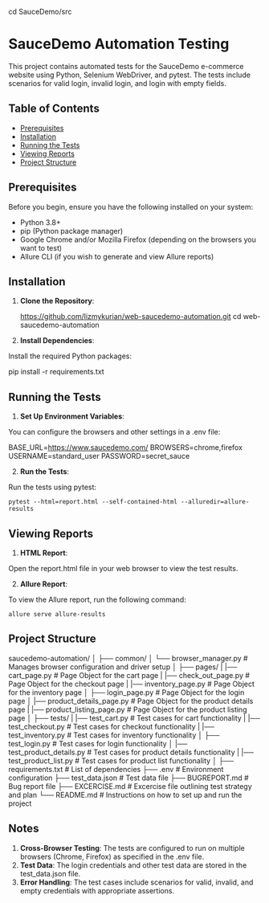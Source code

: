 cd SauceDemo/src

# SauceDemo Automation Testing

This project contains automated tests for the SauceDemo e-commerce website using Python, Selenium WebDriver, and pytest. The tests include scenarios for valid login, invalid login, and login with empty fields.

## Table of Contents

- [Prerequisites](#prerequisites)
- [Installation](#installation)
- [Running the Tests](#running-the-tests)
- [Viewing Reports](#viewing-reports)
- [Project Structure](#project-structure)

## Prerequisites

Before you begin, ensure you have the following installed on your system:

- Python 3.8+
- pip (Python package manager)
- Google Chrome and/or Mozilla Firefox (depending on the browsers you want to test)
- Allure CLI (if you wish to generate and view Allure reports)

## Installation

1. **Clone the Repository**:

   https://github.com/lizmykurian/web-saucedemo-automation.git
   cd web-saucedemo-automation

2. **Install Dependencies**:

Install the required Python packages:

   pip install -r requirements.txt

## Running the Tests

1. **Set Up Environment Variables**:

You can configure the browsers and other settings in a .env file:

BASE_URL=https://www.saucedemo.com/
BROWSERS=chrome,firefox
USERNAME=standard_user
PASSWORD=secret_sauce

2. **Run the Tests**:

Run the tests using pytest:

    pytest --html=report.html --self-contained-html --alluredir=allure-results
 
## Viewing Reports

1. **HTML Report**:

Open the report.html file in your web browser to view the test results.

2. **Allure Report**:

To view the Allure report, run the following command:

    allure serve allure-results

## Project Structure

saucedemo-automation/
│
├── common/
│   └── browser_manager.py  # Manages browser configuration and driver setup
│
├── pages/
|   |── cart_page.py        # Page Object for the cart page
|   |── check_out_page.py   # Page Object for the checkout page
|   |── inventory_page.py   # Page Object for the inventory page
│   ├── login_page.py       # Page Object for the login page
│   |── product_details_page.py # Page Object for the product details page
|   |── product_listing_page.py # Page Object for the product listing page
│
├── tests/
|   |── test_cart.py        # Test cases for cart functionality
|   |── test_checkout.py    # Test cases for checkout functionality
|   |── test_inventory.py   # Test cases for inventory functionality
│   ├── test_login.py       # Test cases for login functionality
│   |── test_product_details.py # Test cases for product details functionality
|   |── test_product_list.py # Test cases for product list functionality
│
├── requirements.txt        # List of dependencies
├── .env                    # Environment configuration
├── test_data.json          # Test data file
├── BUGREPORT.md            # Bug report file
├── EXCERCISE.md            # Excercise file outlining test strategy and plan 
└── README.md               # Instructions on how to set up and run the project

## Notes

1. **Cross-Browser Testing**: 
The tests are configured to run on multiple browsers (Chrome, Firefox) as specified in the .env file.
2. **Test Data**: 
The login credentials and other test data are stored in the test_data.json file.
3. **Error Handling**: 
The test cases include scenarios for valid, invalid, and empty credentials with appropriate assertions.